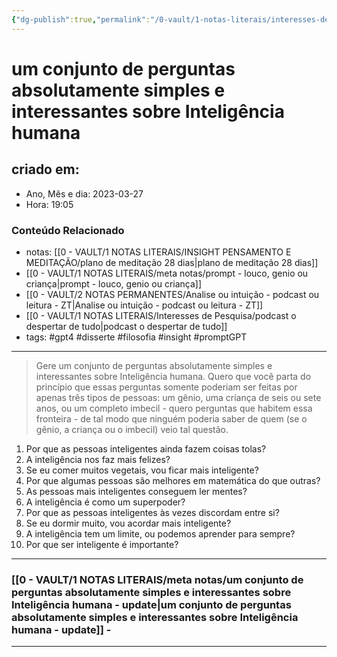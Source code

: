 ```yaml
---
{"dg-publish":true,"permalink":"/0-vault/1-notas-literais/interesses-de-pesquisa/um-conjunto-de-perguntas-absolutamente-simples-e-interessantes-sobre-inteligencia-humana/","tags":["gpt4","disserte","filosofia","insight","promptGPT"],"dgHomeLink":true,"dgShowLocalGraph":true,"dgShowFileTree":true,"dgEnableSearch":true}
---
```


# um conjunto de perguntas absolutamente simples e interessantes sobre Inteligência humana

## criado em: 
-  Ano, Mês e dia: 2023-03-27
- Hora: 19:05

### Conteúdo Relacionado
- notas: [[0 - VAULT/1 NOTAS LITERAIS/INSIGHT PENSAMENTO E MEDITAÇÃO/plano de meditação 28 dias\|plano de meditação 28 dias]]
- [[0 - VAULT/1 NOTAS LITERAIS/meta notas/prompt - louco, genio ou criança\|prompt - louco, genio ou criança]]
- [[0 - VAULT/2 NOTAS PERMANENTES/Analise ou intuição - podcast ou leitura - ZT\|Analise ou intuição - podcast ou leitura - ZT]]
- [[0 - VAULT/1 NOTAS LITERAIS/Interesses de Pesquisa/podcast o despertar de tudo\|podcast o despertar de tudo]]
- tags: #gpt4 #disserte #filosofia #insight #promptGPT 
---

> Gere um conjunto de perguntas absolutamente simples e interessantes sobre Inteligência humana. Quero que você parta do princípio que essas perguntas somente poderiam ser feitas por apenas três tipos de pessoas: um gênio, uma criança de seis ou sete anos, ou um completo imbecil - quero perguntas que habitem essa fronteira - de tal modo que ninguém poderia saber de quem (se o gênio, a criança ou o imbecil) veio tal questão.


1.  Por que as pessoas inteligentes ainda fazem coisas tolas?
2.  A inteligência nos faz mais felizes?
3.  Se eu comer muitos vegetais, vou ficar mais inteligente?
4.  Por que algumas pessoas são melhores em matemática do que outras?
5.  As pessoas mais inteligentes conseguem ler mentes?
6.  A inteligência é como um superpoder?
7.  Por que as pessoas inteligentes às vezes discordam entre si?
8.  Se eu dormir muito, vou acordar mais inteligente?
9.  A inteligência tem um limite, ou podemos aprender para sempre?
10.  Por que ser inteligente é importante?
---
### [[0 - VAULT/1 NOTAS LITERAIS/meta notas/um conjunto de perguntas absolutamente simples e interessantes sobre Inteligência humana - update\|um conjunto de perguntas absolutamente simples e interessantes sobre Inteligência humana - update]] - 
---

